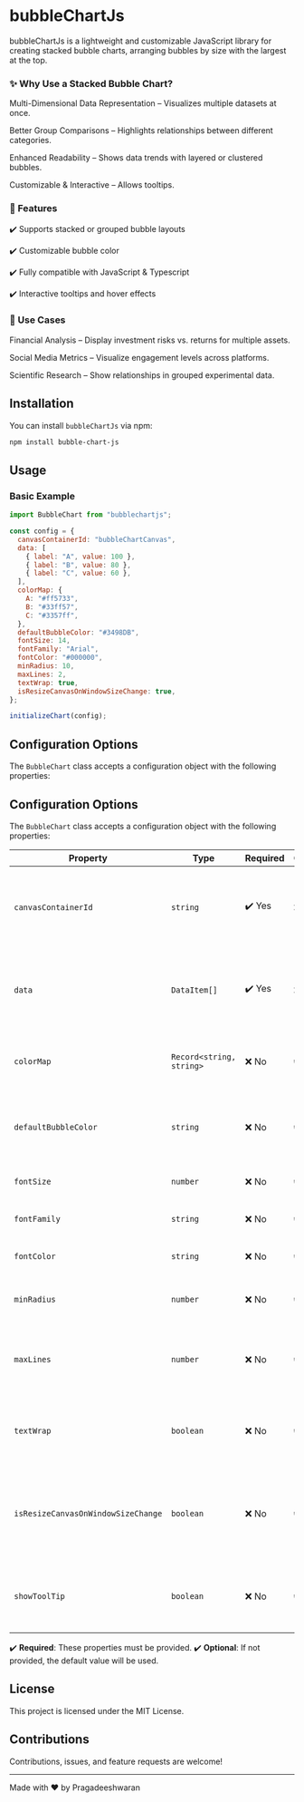 # bubbleChartJs

bubbleChartJs is a lightweight and customizable JavaScript library for creating stacked bubble charts, arranging bubbles by size with the largest at the top.

### ✨ Why Use a Stacked Bubble Chart?

Multi-Dimensional Data Representation – Visualizes multiple datasets at once.

Better Group Comparisons – Highlights relationships between different categories.

Enhanced Readability – Shows data trends with layered or clustered bubbles.

Customizable & Interactive – Allows tooltips.

### 🔧 Features

✔️ Supports stacked or grouped bubble layouts

✔️ Customizable bubble color

✔️ Fully compatible with JavaScript & Typescript

✔️ Interactive tooltips and hover effects

### 📌 Use Cases

Financial Analysis – Display investment risks vs. returns for multiple assets.

Social Media Metrics – Visualize engagement levels across platforms.

Scientific Research – Show relationships in grouped experimental data.

## Installation

You can install `bubbleChartJs` via npm:

```sh
npm install bubble-chart-js
```

## Usage

### Basic Example

```js
import BubbleChart from "bubblechartjs";

const config = {
  canvasContainerId: "bubbleChartCanvas",
  data: [
    { label: "A", value: 100 },
    { label: "B", value: 80 },
    { label: "C", value: 60 },
  ],
  colorMap: {
    A: "#ff5733",
    B: "#33ff57",
    C: "#3357ff",
  },
  defaultBubbleColor: "#3498DB",
  fontSize: 14,
  fontFamily: "Arial",
  fontColor: "#000000",
  minRadius: 10,
  maxLines: 2,
  textWrap: true,
  isResizeCanvasOnWindowSizeChange: true,
};

initializeChart(config);
```

## Configuration Options

The `BubbleChart` class accepts a configuration object with the following properties:

## Configuration Options

The `BubbleChart` class accepts a configuration object with the following properties:

| Property                           | Type                     | Required | Optional | Description                                                         | Default     |
| ---------------------------------- | ------------------------ | -------- | -------- | ------------------------------------------------------------------- | ----------- |
| `canvasContainerId`                | `string`                 | ✔️ Yes   | ❌ No    | The ID of the container where the chart will be rendered.           | `-`         |
| `data`                             | `DataItem[]`             | ✔️ Yes   | ❌ No    | An array of objects containing `label` and `value` for each bubble. | `-`         |
| `colorMap`                         | `Record<string, string>` | ❌ No    | ✔️ Yes   | A mapping of labels to specific bubble colors.                      | `{}`        |
| `defaultBubbleColor`               | `string`                 | ❌ No    | ✔️ Yes   | Default color for bubbles if not specified in `colorMap`.           | `"#3498db"` |
| `fontSize`                         | `number`                 | ❌ No    | ✔️ Yes   | Font size for bubble labels.                                        | `14`        |
| `fontFamily`                       | `string`                 | ❌ No    | ✔️ Yes   | Font family for text rendering.                                     | `"Arial"`   |
| `fontColor`                        | `string`                 | ❌ No    | ✔️ Yes   | Color of the text inside bubbles.                                   | `"#ffffff"` |
| `minRadius`                        | `number`                 | ❌ No    | ✔️ Yes   | Minimum radius for the bubbles.                                     | `10`        |
| `maxLines`                         | `number`                 | ❌ No    | ✔️ Yes   | Maximum number of lines allowed for text wrapping.                  | `3`         |
| `textWrap`                         | `boolean`                | ❌ No    | ✔️ Yes   | Enables or disables text wrapping inside bubbles.                   | `true`      |
| `isResizeCanvasOnWindowSizeChange` | `boolean`                | ❌ No    | ✔️ Yes   | Whether the chart should resize when the window size changes.       | `true`      |
| `showToolTip`                      | `boolean`                | ❌ No    | ✔️ Yes   | Whether the chart should display the tooltip or not.                | `true`      |

✔️ **Required**: These properties must be provided.
✔️ **Optional**: If not provided, the default value will be used.

## License

This project is licensed under the MIT License.

## Contributions

Contributions, issues, and feature requests are welcome!

---

Made with ❤️ by Pragadeeshwaran
